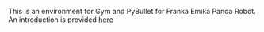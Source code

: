 This is an environment for Gym and PyBullet for Franka Emika Panda Robot. An introduction is provided [here](https://www.etedal.net/2020/04/pybullet-panda_2.html)
